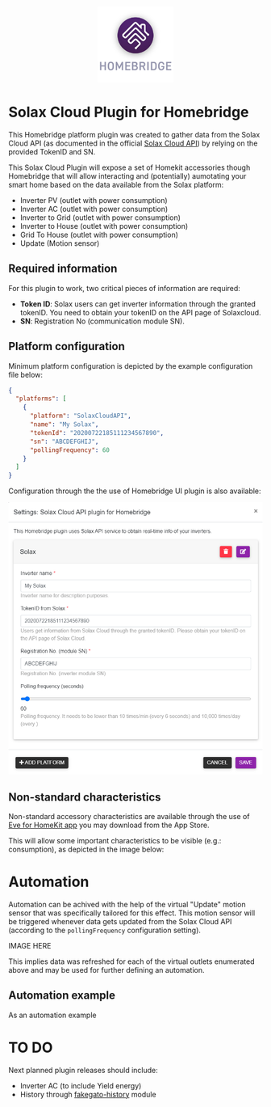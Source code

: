 
<p align="center">

<img src="https://github.com/homebridge/branding/raw/master/logos/homebridge-wordmark-logo-vertical.png" width="150">

</p>


# Solax Cloud Plugin for Homebridge


This Homebridge platform plugin was created to gather data from the Solax Cloud API (as documented in the official [Solax Cloud API](https://www.eu.solaxcloud.com/phoebus/resource/files/userGuide/Solax_API_for_End-user_V1.0.pdf)) by relying on the provided TokenID and SN.

This Solax Cloud Plugin will expose a set of Homekit accessories though Homebridge that will allow interacting and (potentially) aumotating your smart home based on the data available from the Solax platform:

- Inverter PV (outlet with power consumption)
- Inverter AC (outlet with power consumption)
- Inverter to Grid (outlet with power consumption)
- Inverter to House (outlet with power consumption)
- Grid To House (outlet with power consumption)
- Update (Motion sensor)

## Required information

For this plugin to work, two critical pieces of information are required: 

- **Token ID**: Solax users can get inverter information through the granted tokenID. You need to obtain your tokenID on the API page of Solaxcloud.
- **SN**: Registration No (communication module SN).

## Platform configuration

Minimum platform configuration is depicted by the example configuration file below:

```json
{
  "platforms": [
    {
      "platform": "SolaxCloudAPI",
      "name": "My Solax",
      "tokenId": "20200722185111234567890",
      "sn": "ABCDEFGHIJ",
      "pollingFrequency": 60
    }
  ]
}
```
Configuration through the the use of Homebridge UI plugin is also available:

![md](./images/homebridge-ui.png)

## Non-standard characteristics

Non-standard accessory characteristics are available through the use of [Eve for HomeKit app](https://apps.apple.com/us/app/eve-for-homekit/id917695792) you may download from the App Store.

This will allow some important characteristics to be visible (e.g.: consumption), as depicted in the image below:



# Automation

Automation can be achived with the help of the virtual "Update" motion sensor that was specifically tailored for this effect. This motion sensor will be triggered whenever data gets updated from the Solax Cloud API (according to the `pollingFrequency` configuration setting). 

IMAGE HERE

This implies data was refreshed for each of the virtual outlets enumerated above and may be used for further defining an automation.

## Automation example

As an automation example

# TO DO

Next planned plugin releases should include:

- Inverter AC (to include Yield energy)
- History through [fakegato-history](https://github.com/simont77/fakegato-history) module
